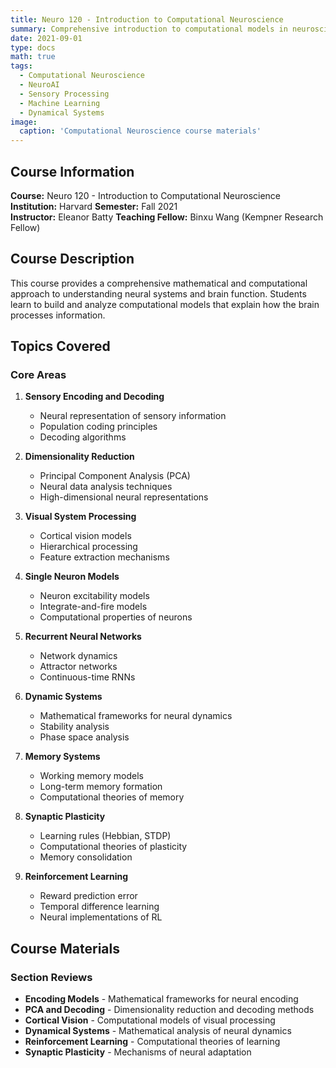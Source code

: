 ```yaml
---
title: Neuro 120 - Introduction to Computational Neuroscience
summary: Comprehensive introduction to computational models in neuroscience covering sensory processing, neural dynamics, and learning
date: 2021-09-01
type: docs
math: true
tags:
  - Computational Neuroscience
  - NeuroAI
  - Sensory Processing
  - Machine Learning
  - Dynamical Systems
image:
  caption: 'Computational Neuroscience course materials'
---
```


## Course Information

**Course:** Neuro 120 - Introduction to Computational Neuroscience  
**Institution:** Harvard
**Semester:** Fall 2021  
**Instructor:** Eleanor Batty
**Teaching Fellow:** Binxu Wang (Kempner Research Fellow)  

## Course Description

This course provides a comprehensive mathematical and computational approach to understanding neural systems and brain function. Students learn to build and analyze computational models that explain how the brain processes information.

## Topics Covered

### Core Areas

1. **Sensory Encoding and Decoding**
   - Neural representation of sensory information
   - Population coding principles
   - Decoding algorithms

2. **Dimensionality Reduction**
   - Principal Component Analysis (PCA)
   - Neural data analysis techniques
   - High-dimensional neural representations

3. **Visual System Processing**
   - Cortical vision models
   - Hierarchical processing
   - Feature extraction mechanisms

4. **Single Neuron Models**
   - Neuron excitability models
   - Integrate-and-fire models
   - Computational properties of neurons

5. **Recurrent Neural Networks**
   - Network dynamics
   - Attractor networks
   - Continuous-time RNNs

6. **Dynamic Systems**
   - Mathematical frameworks for neural dynamics
   - Stability analysis
   - Phase space analysis

7. **Memory Systems**
   - Working memory models
   - Long-term memory formation
   - Computational theories of memory

8. **Synaptic Plasticity**
   - Learning rules (Hebbian, STDP)
   - Computational theories of plasticity
   - Memory consolidation

9. **Reinforcement Learning**
   - Reward prediction error
   - Temporal difference learning
   - Neural implementations of RL

## Course Materials

### Section Reviews
- **Encoding Models** - Mathematical frameworks for neural encoding
- **PCA and Decoding** - Dimensionality reduction and decoding methods  
- **Cortical Vision** - Computational models of visual processing
- **Dynamical Systems** - Mathematical analysis of neural dynamics
- **Reinforcement Learning** - Computational theories of learning
- **Synaptic Plasticity** - Mechanisms of neural adaptation
<!-- 
### Resources
- Detailed slide presentations for each topic
- Interactive tutorials and problem sets
- MATLAB/Python coding exercises
- Mathematical derivations and proofs

## Learning Objectives

By the end of this course, students will be able to:
1. Build computational models of neural processes
2. Analyze neural data using mathematical tools
3. Understand the relationship between structure and function in neural systems
4. Apply machine learning techniques to neuroscience problems
5. Critically evaluate computational theories of brain function

## Prerequisites

- Basic knowledge of linear algebra and calculus
- Familiarity with programming (MATLAB or Python preferred)
- Introduction to neuroscience concepts -->